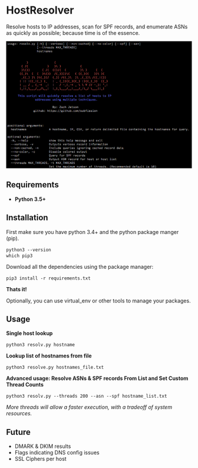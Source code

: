 # HostResolver
Resolve hosts to IP addresses, scan for SPF records, and enumerate ASNs as quickly as possible; because time is of the essence.

![HostResolver Screenshot](https://raw.githubusercontent.com/subfission/HostResolver/master/HostResolver.png)

## Requirements
* **Python 3.5+**

## Installation
First make sure you have python 3.4+ and the python package manger (pip).
    
    python3 --version
    which pip3
    
Download all the dependencies using the package manager:

    pip3 install -r requirements.txt
    
**Thats it!**

Optionally, you can use virtual_env or other tools to manage your packages.


## Usage

**Single host lookup**

    python3 resolv.py hostname
    
**Lookup list of hostnames from file**

    python3 resolve.py hostnames_file.txt
    
**Advanced usage: Resolve ASNs & SPF records From List and Set Custom Thread Counts**

    python3 resolv.py --threads 200 --asn --spf hostname_list.txt
    
*More threads will allow a faster execution, with a tradeoff of system resources.*


## Future

 - DMARK & DKIM results
 - Flags indicating DNS config issues
 - SSL Ciphers per host
 